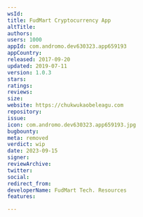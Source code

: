 ```yaml
---
wsId: 
title: FudMart Cryptocurrency App
altTitle: 
authors: 
users: 1000
appId: com.andromo.dev630323.app659193
appCountry: 
released: 2017-09-20
updated: 2019-07-11
version: 1.0.3
stars: 
ratings: 
reviews: 
size: 
website: https://chukwukaobeleagu.com
repository: 
issue: 
icon: com.andromo.dev630323.app659193.jpg
bugbounty: 
meta: removed
verdict: wip
date: 2023-09-15
signer: 
reviewArchive: 
twitter: 
social: 
redirect_from: 
developerName: FudMart Tech. Resources
features: 

---
```



